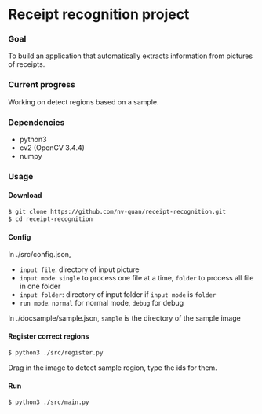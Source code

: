 # Receipt recognition project
### Goal
To build an application that automatically extracts information from pictures of receipts.
### Current progress
Working on detect regions based on a sample.
### Dependencies
* python3
* cv2 (OpenCV 3.4.4)
* numpy
### Usage
#### Download
```sh
$ git clone https://github.com/nv-quan/receipt-recognition.git
$ cd receipt-recognition
```
#### Config
In ./src/config.json, 
- `input file`: directory of input picture
- `input mode`: `single` to process one file at a time, `folder` to process all file in one folder
- `input folder`: directory of input folder if `input mode` is `folder`
- `run mode`: `normal` for normal mode, `debug` for debug

In ./docsample/sample.json, `sample` is the directory of the sample image
#### Register correct regions
```sh
$ python3 ./src/register.py
```
Drag in the image to detect sample region, type the ids for them.
#### Run
```
$ python3 ./src/main.py
```
